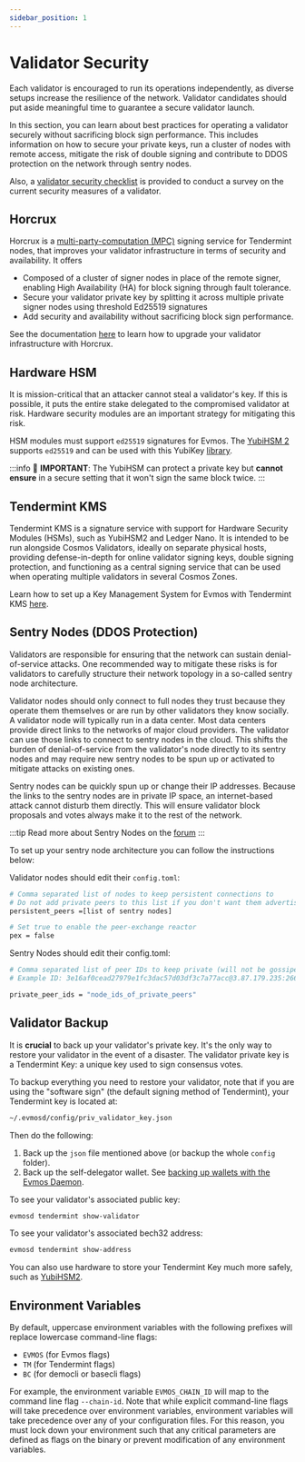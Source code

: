 ```yaml
---
sidebar_position: 1
---
```


# Validator Security

Each validator is encouraged to run its operations independently, as diverse setups increase the resilience of the network. Validator candidates should put aside meaningful time to guarantee a secure validator launch.

In this section, you can learn about best practices for operating a validator securely without sacrificing block sign performance. This includes information on how to secure your private keys, run a cluster of nodes with remote access, mitigate the risk of double signing and contribute to DDOS protection on the network through sentry nodes.

Also, a [validator security checklist](./validator-security-checklist.md) is provided to conduct a survey on the current security measures of a validator.

## Horcrux

Horcrux is a [multi-party-computation (MPC)](https://en.wikipedia.org/wiki/Secure_multi-party_computation) signing service for Tendermint nodes, that improves your validator infrastructure in terms of security and availability. It offers

- Composed of a cluster of signer nodes in place of the remote signer, enabling High Availability (HA) for block signing through fault tolerance.
- Secure your validator private key by splitting it across multiple private signer nodes using threshold Ed25519 signatures
- Add security and availability without sacrificing block sign performance.

See the documentation [here](https://github.com/strangelove-ventures/horcrux/blob/main/docs/migrating.md) to learn how to upgrade your validator infrastructure with Horcrux.

## Hardware HSM

It is mission-critical that an attacker cannot steal a validator's key. If this is possible, it puts the entire stake delegated to the compromised validator at risk. Hardware security modules are an important strategy for mitigating this risk.

HSM modules must support `ed25519` signatures for Evmos. The [YubiHSM 2](https://www.yubico.com/products/hardware-security-module/) supports `ed25519` and can be used with this YubiKey [library](https://github.com/iqlusioninc/yubihsm.rs).

:::info
🚨 **IMPORTANT**: The YubiHSM can protect a private key but **cannot ensure** in a secure setting that it won't sign the same block twice.
:::

## Tendermint KMS

Tendermint KMS is a signature service with support for Hardware Security Modules (HSMs), such as YubiHSM2 and Ledger 
Nano. It is intended to be run alongside Cosmos Validators, ideally on separate physical hosts, providing 
defense-in-depth for online validator signing keys, double signing protection, and functioning as a central 
signing service that can be used when operating multiple validators in several Cosmos Zones.

Learn how to set up a Key Management System for Evmos with Tendermint KMS [here](./tendermint-kms).

## Sentry Nodes (DDOS Protection)

Validators are responsible for ensuring that the network can sustain denial-of-service attacks. One recommended way 
to mitigate these risks is for validators to carefully structure their network topology in a so-called sentry node architecture.

Validator nodes should only connect to full nodes they trust because they operate them themselves or are run by other validators they know socially. A validator node will typically run in a data center. Most data centers provide direct links to the networks of major cloud providers. The validator can use those links to connect to sentry nodes in the cloud. This shifts the burden of denial-of-service from the validator's node directly to its sentry nodes and may require new sentry nodes to be spun up or activated to mitigate attacks on existing ones.

Sentry nodes can be quickly spun up or change their IP addresses. Because the links to the sentry nodes are in private IP space, an internet-based attack cannot disturb them directly. This will ensure validator block proposals and votes always make it to the rest of the network.

:::tip
Read more about Sentry Nodes on the [forum](https://forum.cosmos.network/t/sentry-node-architecture-overview/454)
:::

To set up your sentry node architecture you can follow the instructions below:

Validator nodes should edit their `config.toml`:

```bash
# Comma separated list of nodes to keep persistent connections to
# Do not add private peers to this list if you don't want them advertised
persistent_peers =[list of sentry nodes]

# Set true to enable the peer-exchange reactor
pex = false
```

Sentry Nodes should edit their config.toml:

```bash
# Comma separated list of peer IDs to keep private (will not be gossiped to other peers)
# Example ID: 3e16af0cead27979e1fc3dac57d03df3c7a77acc@3.87.179.235:26656

private_peer_ids = "node_ids_of_private_peers"
```

## Validator Backup

It is **crucial** to back up your validator's private key. It's the only way to restore your validator in the event of a
 disaster. The validator private key is a Tendermint Key: a unique key used to sign consensus votes.

To backup everything you need to restore your validator, note that if you are using the "software sign" (the default
signing method of Tendermint), your Tendermint key is located at:

```bash
~/.evmosd/config/priv_validator_key.json
```

Then do the following:

1. Back up the `json` file mentioned above (or backup the whole `config` folder).
2. Back up the self-delegator wallet. See [backing up wallets with the Evmos Daemon](./../../protocol/concepts/key-management).

To see your validator's associated public key:

```bash
evmosd tendermint show-validator
```

To see your validator's associated bech32 address:

```bash
evmosd tendermint show-address
```

You can also use hardware to store your Tendermint Key much more safely, such as [YubiHSM2](https://developers.yubico.com/YubiHSM2/).

## Environment Variables

By default, uppercase environment variables with the following prefixes will replace lowercase command-line flags:

- `EVMOS` (for Evmos flags)
- `TM` (for Tendermint flags)
- `BC` (for democli or basecli flags)

For example, the environment variable `EVMOS_CHAIN_ID` will map to the command line flag `--chain-id`. Note that while
explicit command-line flags will take precedence over environment variables, environment variables will take precedence
over any of your configuration files. For this reason,  you must lock down your environment such that any critical
parameters are defined as flags on the binary or prevent modification of any environment variables.
